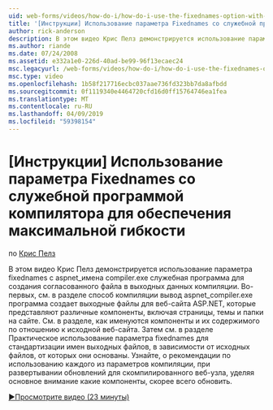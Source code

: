 ```yaml
---
uid: web-forms/videos/how-do-i/how-do-i-use-the-fixednames-option-with-the-compiler-utility-for-maximum-flexibility
title: '[Инструкции] Использование параметра Fixednames со служебной программой компилятора для обеспечения максимальной гибкости | Документация Майкрософт'
author: rick-anderson
description: В этом видео Крис Пелз демонстрируется использование параметра fixednames со служебной программы aspnet_compiler.exe для создания согласованных имен файлов в подразделении компиляции...
ms.author: riande
ms.date: 07/24/2008
ms.assetid: e332a1e0-226d-40ad-be99-96f13ecaec24
msc.legacyurl: /web-forms/videos/how-do-i/how-do-i-use-the-fixednames-option-with-the-compiler-utility-for-maximum-flexibility
msc.type: video
ms.openlocfilehash: 1b58f217716ecbc037aae736fd323bb7da8afbdd
ms.sourcegitcommit: 0f1119340e4464720cfd16d0ff15764746ea1fea
ms.translationtype: MT
ms.contentlocale: ru-RU
ms.lasthandoff: 04/09/2019
ms.locfileid: "59398154"
---
```

# <a name="how-do-i-use-the-fixednames-option-with-the-compiler-utility-for-maximum-flexibility"></a>[Инструкции] Использование параметра Fixednames со служебной программой компилятора для обеспечения максимальной гибкости

по [Крис Пелз](https://twitter.com/chrispels)

В этом видео Крис Пелз демонстрируется использование параметра fixednames с aspnet\_имена compiler.exe служебная программа для создания согласованного файла в выходных данных компиляции. Во-первых, см. в разделе способ компиляции вывод aspnet\_compiler.exe программа создает выходные файлы для веб-сайта ASP.NET, которые представляют различные компоненты, включая страницы, темы и папки на сайте. См. в разделе, как именуются компоненты и их содержимого по отношению к исходной веб-сайта. Затем см. в разделе Практическое использование параметра fixednames для стандартизации имен выходных файлов, в зависимости от исходных файлов, от которых они основаны. Узнайте, о рекомендации по использованию каждого из параметров компиляции, при развертывании обновлений для скомпилированного веб-узла, уделяя основное внимание какие компоненты, скорее всего обновить.

[&#9654;Просмотрите видео (23 минуты)](https://channel9.msdn.com/Blogs/ASP-NET-Site-Videos/how-do-i-use-the-fixednames-option-with-the-compiler-utility-for-maximum-flexibility)
